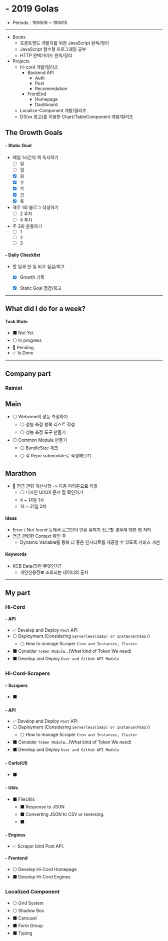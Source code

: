 # - 2019 Golas
- Periods : 190609 ~ 190615

---

- Books
  - 프론트엔드 개발자를 위한 JavaScript 완독/정리
  - JavaScript 함수형 프로그래밍 공부
  - HTTP 완벽가이드 완독/정리
- Projects
  - hi-cord 개발/릴리즈
    - Backend API
      - Auth
      - Post
      - Recomendation
    - FrontEnd
      - Homepage
      - Dashboard
  - Localize-Component 개발/릴리즈
  - D3(vx 참고)를 이용한 Chart/TableComponent 개발/릴리즈

## The Growth Goals
#### - Static Goal
- 매일 1시간씩 책 독서하기
  - [ ] 일
  - [ ] 월
  - [x] 화
  - [x] 수
  - [x] 목
  - [x] 금
  - [x] 토
- 격주 1회 블로그 작성하기
  - [ ] 2 주차
  - [ ] 4 주차
- 주 3회 운동하기
  - [ ] 1
  - [ ] 2
  - [ ] 3

#### - Daily Checklist
- 할 일과 한 일 비교 점검/회고
  - [x] Growth 기록
  - [x] Static Goal 점검/회고


---

## What did I do for a week?
#### Task State
- ⬛️ Not Yet
- ⚪️ In progress
- 🔴 Pending
- ✅ Is Done

---

## Company part

### Rainist

## Main
- ⚪️ Webview의 성능 측정하기
  - ⚪️ 성능 측정 항목 리스트 작성
  - ⚪️ 성능 측정 도구 만들기
- ⚪️ Common Module 만들기
  - ⚪️ BundleSize 체크
  - ⚪️ 각 Repo submodule로 작성해보기

## Marathon
- 🔴 연금 관련 개선사항 -> 다음 마라톤으로 이월
  - ⚪️ 디자인 UI/UX 문서 잘 확인하기
  - 4 ~ 14일 1차
  - 14 ~ 21일 2차

#### Ideas
- Error / Not found 등에서 로그인이 안된 유저가 접근할 경우애 대한 웹 처리
- 연금 관련한 Context 확인 후
  - Dynamic Variable를 통해 더 좋은 인사티르를 제공할 수 있도록 서비스 개선

#### Keywords
- KCB Data(?)란 무엇인가?
  - 개인신용정보 조회되는 데이터의 출처

---

## My part

### Hi-Cord
#### - API
- ✅ Develop and Deploy `Post` API
- ⚪️ Deployment (Considering `Serverless(SaaS) or Instance(PaaS)`)
  - ⚪️ How to manage Scraper `Cron and Instances, Cluster`
- ⬛️ Consider `Token Module`...(What kind of Token We need)
- ⬛️ Develop and Deploy `User and Github API Module`

### Hi-Cord-Scrapers
#### - Scrapers
- ⬛️

#### - API
- ✅ Develop and Deploy `Post` API
- ⚪️ Deployment (Considering `Serverless(SaaS) or Instance(PaaS)`)
  - ⚪️ How to manage Scraper `Cron and Instances, Cluster`
- ⬛️ Consider `Token Module`...(What kind of Token We need)
- ⬛️ Develop and Deploy `User and Github API Module`

#### - Carlo(UI)
- ⬛️

#### - Utils
- ⬛️ FileUtils
  - ⬛️ Response to JSON
  - ⬛️ Converting JSON to CSV or reversing.
  - ⬛️


#### - Engines
- ✅ Scraper bind Post API.

#### - Frontend
- ⚪️ Develop Hi-Cord Homepage
- ⬛️ Develop Hi-Cord Engines

### Localized Component
- ⚪️ Grid System
- ⚪️ Shadow Box
- ⬛️ Carousel
- ⬛️ Form Group
- ⬛️ Typing
